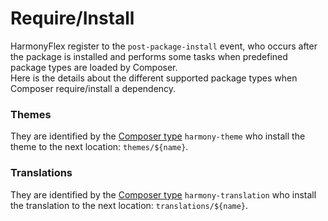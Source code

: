 # Require/Install

HarmonyFlex register to the `post-package-install` event, who occurs after the package is installed and performs some tasks when predefined package types are loaded by Composer.  
Here is the details about the different supported package types when Composer require/install a dependency.

### Themes

They are identified by the [Composer type](https://getcomposer.org/doc/04-schema.md#type) `harmony-theme` who install the theme to the next location: `themes/${name}`.

### Translations

They are identified by the [Composer type](https://getcomposer.org/doc/04-schema.md#type) `harmony-translation` who install the translation to the next location: `translations/${name}`.

